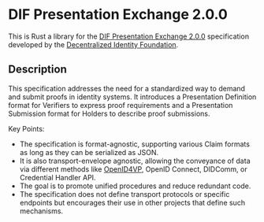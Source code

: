 # DIF Presentation Exchange 2.0.0
This is Rust a library for the [DIF Presentation Exchange
2.0.0](https://identity.foundation/presentation-exchange/spec/v2.0.0/) specification developed by the [Decentralized
Identity Foundation](https://identity.foundation/).

## Description
This specification addresses the need for a standardized way to demand and submit proofs in identity systems. It introduces a Presentation Definition format for Verifiers to express proof requirements and a Presentation Submission format for Holders to describe proof submissions.

Key Points:
* The specification is format-agnostic, supporting various Claim formats as long as they can be serialized as JSON.
* It is also transport-envelope agnostic, allowing the conveyance of data via different methods like [OpenID4VP](../oid4vp), OpenID Connect, DIDComm, or Credential Handler API.
* The goal is to promote unified procedures and reduce redundant code.
* The specification does not define transport protocols or specific endpoints but encourages their use in other projects that define such mechanisms.
